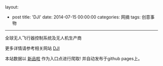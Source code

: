 layout: 
  - post 
title: 'DJI' 
date: 2014-07-15 00:00:00 
categories: 网摘 
tags: 创意事物 
---

全球无人飞行器控制系统及无人机生产商  

更多详情请参考相关网站 [DJI](http://www.dji.com/)  

本站数据以 [新品啦](http://xinpinla.com/) 作为入口点进行爬取! 并自动发布于github pages上。  
